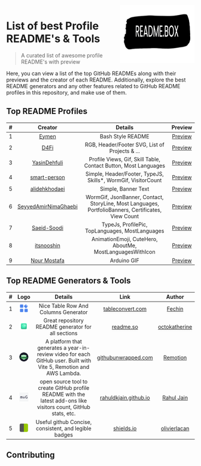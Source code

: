 <img src="src/REAME.BOX.Logo.png" width="200" height="155" align="right" />

# List of best Profile README's & Tools

> A curated list of awesome profile README's with preview

Here, you can view a list of the top GitHub READMEs along with their previews and the creator of each README.
Additionally, explore the best README generators and any other features related to GitHub README profiles in this
repository, and make use of them.

## Top README Profiles

| # |                               Creator 	                                |                                              Details 	                                              |                                             Preview 	                                             |
|:-:|:----------------------------------------------------------------------:|:---------------------------------------------------------------------------------------------------:|:-------------------------------------------------------------------------------------------------:|
| 1 |               [Eymen](https://github.com/eymeen#README)                |                                         Bash Style README 	                                         |        [Preview](https://GitHub.com/4xmen/README.BOX/blob/main/README's/Eymeen/Preview.md)        |
| 2 |                 [D4Fi](https://github.com/D4Fi#README)                 |                           RGB, Header/Footer SVG, List of Projects & ...                            |         [Preview](https://GitHub.com/4xmen/README.BOX/blob/main/README's/D4Fi/Preview.md)         |
| 3 |         [YasinDehfuli](https://github.com/YasinDehfuli#README)         |                   Profile Views, Gif, Skill Table, Contact Button, Most Languages                   |     [Preview](https://GitHub.com/4xmen/README.BOX/blob/main/README's/YasinDehfuli/Preview.md)     |
| 4 |         [smart-person](https://github.com/smart-person#README)         |                    Simple, Header/Footer, TypeJS, Skills*, WormGif, VisitorCount                    |     [Preview](https://GitHub.com/4xmen/README.BOX/blob/main/README's/smart-person/Preview.md)     |
| 5 |        [alidehkhodaei](https://github.com/alidehkhodaei#README)        |                                         Simple, Banner Text                                         |    [Preview](https://GitHub.com/4xmen/README.BOX/blob/main/README's/alidehkhodaei/Preview.md)     |
| 6 | [SeyyedAmirNimaGhaebi](https://github.com/SeyyedAmirNimaGhaebi#README) | WormGif, JsonBanner, Contact, StoryLine, Most Languages, PortfolioBanners, Certificates, View Count | [Preview](https://GitHub.com/4xmen/README.BOX/blob/main/README's/SeyyedAmirNimaGhaebi/Preview.md) |
| 7 |          [Saeid-Soodi](https://github.com/Saeid-Soodi#README)          |                           TypeJs, ProfilePic, TopLanguages, MostLanguages                           |     [Preview](https://GitHub.com/4xmen/README.BOX/blob/main/README's/Saeid-Soodi/Preview.md)      |
| 8 |           [itsnooshin](https://github.com/itsnooshin#README)           |                      AnimationEmoji, CuteHero, AboutMe, MostLanguagesWithIcon                       |      [Preview](https://GitHub.com/4xmen/README.BOX/blob/main/README's/itsnooshin/Preview.md)      |
| 9 |           [Nour Mostafa](https://github.com/Nour-MK)           |                      Arduino GIF                       |      [Preview](https://GitHub.com/4xmen/README.BOX/blob/main/README's/Nour-MK/Preview.md)      |

## Top README Generators & Tools

| # |                            Logo                            |                                                      Details                                                       |                                        Link                                         |                      Author                       |
|:-:|:----------------------------------------------------------:|:------------------------------------------------------------------------------------------------------------------:|:-----------------------------------------------------------------------------------:|:-------------------------------------------------:|
| 1 |   <img src="src/logos/tableconvert.com.png" width="24">    |                                        Nice Table Row And Columns Generator                                        |                    [tableconvert.com](https://tableconvert.com)                     |        [Fechin](https://github.com/Fechin)        |
| 2 |       <img src="src/logos/readme.so.png" width="24">       |                                 Great repository README generator for all sections                                 |                           [readme.so](https://readme.so)                            | [octokatherine](https://github.com/octokatherine) |
| 3 |  <img src="src/logos/githubunwrapped.com.png" width="24">  | A platform that generates a year-in-review video for each GitHub user. Built with Vite 5, Remotion and AWS Lambda. |                 [githubunwrapped.com](https://githubunwrapped.com)                  |    [Remotion](https://github.com/remotion-dev)    |
| 4 | <img src="src/logos/rahuldkjain.github.io.png" width="24"> |  open source tool to create GitHub profile README with the latest add-ons like visitors count, GitHub stats, etc.  | [rahuldkjain.github.io](https://rahuldkjain.github.io/gh-profile-readme-generator/) |   [Rahul Jain](https://github.com/rahuldkjain)    |
| 5 |      <img src="src/logos/shields.io.png" width="24">       |                               Useful github Concise, consistent, and legible badges                                |                          [shields.io](https://shields.io/)                          |  [olivierlacan](https://github.com/olivierlacan)  |

## Contributing
